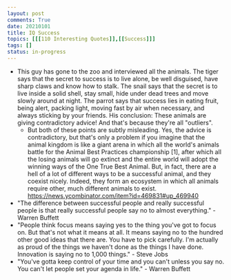 ```yaml
---
layout: post
comments: True
date: 20210101
title: IQ Success
topics: [[[110 Interesting Quotes]],[[Success]]]
tags: []
status: in-progress
---
```


-   This guy has gone to the zoo and interviewed all the animals. The tiger says that the secret to success is to live alone, be well disguised, have sharp claws and know how to stalk. The snail says that the secret is to live inside a solid shell, stay small, hide under dead trees and move slowly around at night. The parrot says that success lies in eating fruit, being alert, packing light, moving fast by air when necessary, and always sticking by your friends. His conclusion: These animals are giving contradictory advice! And that's because they're all "outliers".
    -   But both of these points are subtly misleading. Yes, the advice is contradictory, but that's only a problem if you imagine that the animal kingdom is like a giant arena in which all the world's animals battle for the Animal Best Practices championship [1], after which all the losing animals will go extinct and the entire world will adopt the winning ways of the One True Best Animal. But, in fact, there are a hell of a lot of different ways to be a successful animal, and they coexist nicely. Indeed, they form an ecosystem in which all animals require other, much different animals to exist. https://news.ycombinator.com/item?id=469831#up_469940
-   "The difference between successful people and really successful people is that really successful people say no to almost everything." - Warren Buffett
-   "People think focus means saying yes to the thing you've got to focus on. But that's not what it means at all. It means saying no to the hundred other good ideas that there are. You have to pick carefully. I'm actually as proud of the things we haven't done as the things I have done. Innovation is saying no to 1,000 things." - Steve Jobs
-   "You've gotta keep control of your time and you can't unless you say no. You can't let people set your agenda in life." - Warren Buffett
